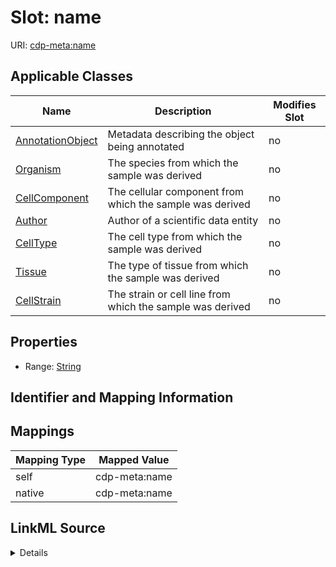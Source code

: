 

# Slot: name

URI: [cdp-meta:name](metadataname)



<!-- no inheritance hierarchy -->





## Applicable Classes

| Name | Description | Modifies Slot |
| --- | --- | --- |
| [AnnotationObject](AnnotationObject.md) | Metadata describing the object being annotated |  no  |
| [Organism](Organism.md) | The species from which the sample was derived |  no  |
| [CellComponent](CellComponent.md) | The cellular component from which the sample was derived |  no  |
| [Author](Author.md) | Author of a scientific data entity |  no  |
| [CellType](CellType.md) | The cell type from which the sample was derived |  no  |
| [Tissue](Tissue.md) | The type of tissue from which the sample was derived |  no  |
| [CellStrain](CellStrain.md) | The strain or cell line from which the sample was derived |  no  |







## Properties

* Range: [String](String.md)





## Identifier and Mapping Information








## Mappings

| Mapping Type | Mapped Value |
| ---  | ---  |
| self | cdp-meta:name |
| native | cdp-meta:name |




## LinkML Source

<details>
```yaml
name: name
alias: name
domain_of:
- Author
- Organism
- Tissue
- CellType
- CellStrain
- CellComponent
- AnnotationObject
range: string

```
</details>

